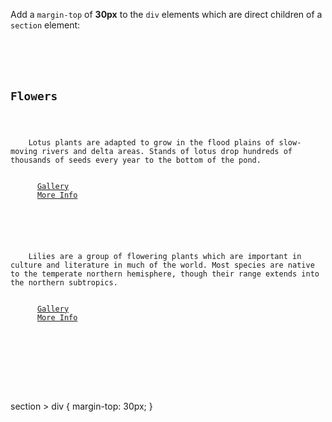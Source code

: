 Add a `margin-top` of **30px**
to the `div` elements
which are direct children of a
`section` element:

<Editor lang="css" type="exercise">
<code>
<panel lang="html">
<section>
  <h2>Flowers</h2>
  <div>
    Lotus plants are adapted to grow in the flood plains of slow-moving rivers and delta areas. Stands of lotus drop hundreds of thousands of seeds every year to the bottom of the pond.
    <div>
      <a href="#">Gallery</a>
      <a href="#">More Info</a>
    </div>
  </div>
  <div>
    Lilies are a group of flowering plants which are important in culture and literature in much of the world. Most species are native to the temperate northern hemisphere, though their range extends into the northern subtropics.
    <div>
      <a href="#">Gallery</a>
      <a href="#">More Info</a>
    </div>
  </div>
</section>
</panel>
<panel lang="css">

</panel>
</code>

<solution>
section > div {
  margin-top: 30px;
}
</solution>
</Editor>